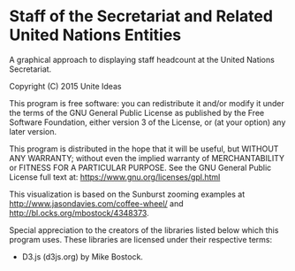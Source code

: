 # Staff of the Secretariat and Related United Nations Entities
A graphical approach to displaying staff headcount at the United Nations Secretariat.

Copyright (C) 2015 Unite Ideas

This program is free software: you can redistribute it and/or modify it under the terms of the GNU General Public License as published by the Free Software Foundation, either version 3 of the License, or (at your option) any later version.

This program is distributed in the hope that it will be useful, but WITHOUT ANY WARRANTY; without even the implied warranty of MERCHANTABILITY or FITNESS FOR A PARTICULAR PURPOSE. See the GNU General Public License full text at: https://www.gnu.org/licenses/gpl.html

This visualization is based on the Sunburst zooming examples at http://www.jasondavies.com/coffee-wheel/ and http://bl.ocks.org/mbostock/4348373.

Special appreciation to the creators of the libraries listed below which this program uses. 
These libraries are licensed under their respective terms: 
- D3.js (d3js.org) by Mike Bostock.